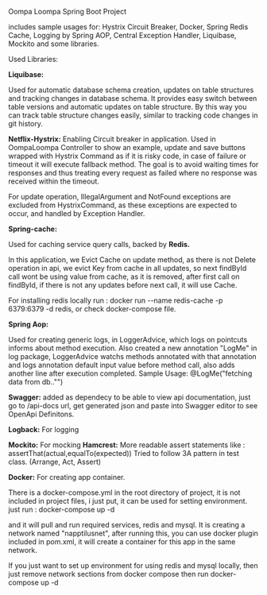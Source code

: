 Oompa Loompa Spring Boot Project

includes sample usages for: Hystrix Circuit Breaker, Docker, Spring Redis Cache, Logging by Spring AOP, Central Exception Handler,
Liquibase, Mockito and some libraries.

Used Libraries: 

<b>Liquibase: </b>

Used for automatic database schema creation, updates on table structures and tracking changes in database schema. 
It provides easy switch between table versions and automatic updates on table structure.
By this way you can track table structure changes easily, similar to tracking code changes in git history. 

<b>Netflix-Hystrix:</b>
Enabling Circuit breaker in application. Used in OompaLoompa Controller to show an example, update and save buttons wrapped with Hystrix Command
as if it is risky code, in case of failure or timeout it will execute fallback method. 
The goal is to avoid waiting times for responses and thus treating every request as failed where no response was received within the timeout. 

For update operation, IllegalArgument and NotFound exceptions are excluded from HystrixCommand, as these exceptions are expected to occur, 
and handled by Exception Handler.
 
<b>Spring-cache:</b>

Used for caching service query calls, backed by <b>Redis.</b>

In this application, we Evict Cache on update method, as there is not  Delete operation in api, we evict Key from cache in 
all updates, so next findById call wont be using value from cache, as it is removed, after first call on findById, if there 
is not any updates before next call, it will use Cache.
   
For installing redis locally run :
docker run --name redis-cache -p 6379:6379 -d redis, or check docker-compose file. 

<b>Spring Aop:</b>

Used for creating generic logs, in LoggerAdvice, which logs on pointcuts informs about method execution.
Also created a new annotation "LogMe" in log package, LoggerAdvice watchs methods annotated with that annotation and logs 
annotation default input value before method call, also adds another line after execution completed.
Sample Usage: 
@LogMe("fetching data from db.."")

 
<b>Swagger:</b>
added as dependecy to be able to view api documentation, just go to /api-docs url, get generated json and paste into Swagger editor to see OpenApi Definitons.


<b>Logback:</b> For logging

<b>Mockito:</b> For mocking
<b>Hamcrest:</b> More readable assert statements like : assertThat(actual,equalTo(expected)) 
Tried to follow 3A pattern in test class. (Arrange, Act, Assert)

<b>Docker:</b> For creating app container.

There is a docker-compose.yml in the root directory of project,  it is not included in project files, i just put, it can be used for setting environment. 
just run :
docker-compose up -d

and it will pull and run required services, redis and mysql. It is creating a network named "napptilusnet", after running this, you can use docker plugin included
in pom.xml, it will create a container for this app in the same network. 

If you just want to set up environment for using redis and mysql locally, then just remove network sections from docker compose then run 
docker-compose up -d
